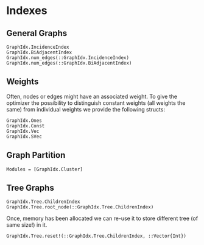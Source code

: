 Indexes
=======

General Graphs
--------------

```@docs
GraphIdx.IncidenceIndex
GraphIdx.BiAdjacentIndex
GraphIdx.num_edges(::GraphIdx.IncidenceIndex)
GraphIdx.num_edges(::GraphIdx.BiAdjacentIndex)
```

Weights
-------

Often, nodes or edges might have an associated weight.
To give the optimizer the possibility to distinguish constant weights (all weights the same) from individual weights we provide the following structs:

```@docs
GraphIdx.Ones
GraphIdx.Const
GraphIdx.Vec
GraphIdx.SVec
```

Graph Partition
---------------

```@autodocs
Modules = [GraphIdx.Cluster]
```


Tree Graphs
-----------

```@docs
GraphIdx.Tree.ChildrenIndex
GraphIdx.Tree.root_node(::GraphIdx.Tree.ChildrenIndex)
```
Once, memory has been allocated we can re-use it to store different tree (of same size!) in it.
```@docs
GraphIdx.Tree.reset!(::GraphIdx.Tree.ChildrenIndex, ::Vector{Int})
```
